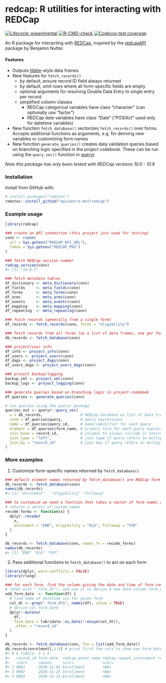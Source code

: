 
<!-- README.md is generated from README.Rmd. Please edit that file -->

# redcap: R utilities for interacting with REDCap

<!-- badges: start -->

[![Lifecycle:
experimental](https://img.shields.io/badge/lifecycle-experimental-orange.svg)](https://www.tidyverse.org/lifecycle/#experimental)
[![R-CMD-check](https://github.com/epicentre-msf/redcap/workflows/R-CMD-check/badge.svg)](https://github.com/epicentre-msf/redcap/actions)
[![Codecov test
coverage](https://codecov.io/gh/epicentre-msf/redcap/branch/main/graph/badge.svg)](https://codecov.io/gh/epicentre-msf/redcap?branch=main)
<!-- badges: end -->

An R package for interacting with
[REDCap](http://www.project-redcap.org/), inspired by the
[redcapAPI](https://github.com/nutterb/redcapAPI) package by Benjamin
Nutter.

#### Features

-   Outputs
    [tibble](https://tibble.tidyverse.org/reference/tbl_df-class.html)-style
    data frames
-   New features for `fetch_records()`
    -   by default, ensure record ID field always returned
    -   by default, omit rows where all form-specific fields are empty
    -   optional arguments for resolving Double Data Entry to single
        entry per record
    -   simplified column classes
        -   REDCap categorical variables have class “character” (can
            optionally use “factor”)
        -   REDCap date variables have class “Date” (“POSIXct” used only
            for datetime variables)
-   New function `fetch_database()` vectorizes `fetch_records()` over
    forms. Accepts additional functions as arguments, e.g. for deriving
    new variables or customizing form names
-   New function `generate_queries()` creates data validation queries
    based on branching logic specified in the project codebook. These
    can be run using the `query_vec()` function in
    [queryr](https://github.com/epicentre-msf/queryr).

*Note this package has only been tested with REDCap versions 10.0 -
10.8*

### Installation

Install from GitHub with:

``` r
# install.packages("remotes")
remotes::install_github("epicentre-msf/redcap")
```

### Example usage

``` r
library(redcap)

### create an API connection (this project just used for testing)
conn <- rconn(
  url = Sys.getenv("REDCAP_API_URL"),
  token = Sys.getenv("REDCAP_PKG")
)

### fetch REDCap version number
redcap_version(conn)
#> [1] "10.8.5"

### fetch metadata tables
df_dictionary <- meta_dictionary(conn)
df_fields     <- meta_fields(conn)
df_forms      <- meta_forms(conn)
df_arms       <- meta_arms(conn)
df_events     <- meta_events(conn)
df_mapping    <- meta_mapping(conn)
df_repeating  <- meta_repeating(conn)

### fetch records (generally from a single form)
df_records <- fetch_records(conn, forms = "eligibility")

### fetch records from all forms (as a list of data frames, one per form)
db_records <- fetch_database(conn)

### project/user info
df_info <- project_info(conn)
df_users <- project_users(conn)
df_dags <- project_dags(conn)
df_users_dags <- project_users_dags(conn)

### project backup/logging
backup_xml <- project_xml(conn)
backup_logs <- project_logging(conn)

### generate queries based on branching logic in project codebook
df_queries <- generate_queries(conn)

# run queries using the queryr package
queries_out <- queryr::query_vec(
  x = db_records,                 # REDCap database as list of data frames
  cond = df_queries$query,        # query expressions
  name = df_queries$query_id,     # name/identifier for each query
  element = df_queries$form_name, # primary form for each query expression
  cols_base = record_id,          # columns to always include in return
  join_type = "left",             # join type if query refers to multiple forms
  join_by = "record_id"           # join key if query refers to multiple forms
)
```

### More examples

1.  Customize form-specific names returned by `fetch_database()`

``` r
### default element names returned by fetch_database() are REDCap form names
db_records <- fetch_database(conn)
names(db_records)
#> [1] "enrolment"   "eligibility" "followup"

### to customize we need a function that takes a vector of form names and
# returns a vector of custom names
recode_forms <- function(x) {
  dplyr::recode(
    x,
    enrolment = "ENR", eligibility = "ELG", followup = "FUP"
  )
}

db_records <- fetch_database(conn, names_fn = recode_forms)
names(db_records)
#> [1] "ENR" "ELG" "FUP"
```

2.  Pass additional functions to `fetch_database()` to act on each form

``` r
library(dplyr, warn.conflicts = FALSE)
library(rlang)

### for each form, find the column giving the date and time of form completion
# (ends with "_form_dt"), and use it to derive a new date column form_date
add_form_date  <- function(df) {
  # find name of datetime col for given form
  col_dt <- grep("_form_dt$", names(df), value = TRUE)
  # derive col form_date
  dplyr::mutate(
    df,
    form_date = lubridate::as_date(!!ensym(col_dt)),
    .after = "record_id"
  )
}

db_records <- fetch_database(conn, fns = list(add_form_date))
db_records$enrolment[,1:5] # print first few cols to show new form_date column
#> # A tibble: 3 × 5
#>   record_id form_date  redcap_event_name redcap_repeat_instrument redcap_repeat_instance
#>   <chr>     <date>     <chr>             <chr>                                     <int>
#> 1 0001      2020-12-01 Enrollment        <NA>                                         NA
#> 2 0002      2020-11-25 Enrollment        <NA>                                         NA
#> 3 0003      2020-12-11 Enrollment        <NA>                                         NA
```
